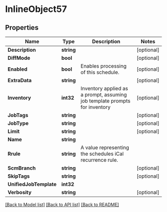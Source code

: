 # InlineObject57

## Properties

Name | Type | Description | Notes
------------ | ------------- | ------------- | -------------
**Description** | **string** |  | [optional] 
**DiffMode** | **bool** |  | [optional] 
**Enabled** | **bool** | Enables processing of this schedule. | [optional] 
**ExtraData** | **string** |  | [optional] 
**Inventory** | **int32** | Inventory applied as a prompt, assuming job template prompts for inventory | [optional] 
**JobTags** | **string** |  | [optional] 
**JobType** | **string** |  | [optional] 
**Limit** | **string** |  | [optional] 
**Name** | **string** |  | 
**Rrule** | **string** | A value representing the schedules iCal recurrence rule. | 
**ScmBranch** | **string** |  | [optional] 
**SkipTags** | **string** |  | [optional] 
**UnifiedJobTemplate** | **int32** |  | 
**Verbosity** | **string** |  | [optional] 

[[Back to Model list]](../README.md#documentation-for-models) [[Back to API list]](../README.md#documentation-for-api-endpoints) [[Back to README]](../README.md)


